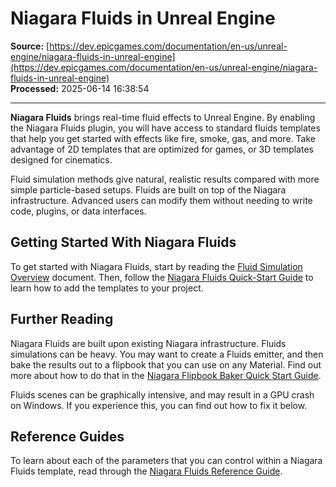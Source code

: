 # Niagara Fluids in Unreal Engine

**Source:** [https://dev.epicgames.com/documentation/en-us/unreal-engine/niagara-fluids-in-unreal-engine](https://dev.epicgames.com/documentation/en-us/unreal-engine/niagara-fluids-in-unreal-engine)  
**Processed:** 2025-06-14 16:38:54

---

**Niagara Fluids** brings real-time fluid effects to Unreal Engine. By enabling the Niagara Fluids plugin, you will have access to standard fluids templates that help you get started with effects like fire, smoke, gas, and more. Take advantage of 2D templates that are optimized for games, or 3D templates designed for cinematics.

Fluid simulation methods give natural, realistic results compared with more simple particle-based setups. Fluids are built on top of the Niagara infrastructure. Advanced users can modify them without needing to write code, plugins, or data interfaces.

## Getting Started With Niagara Fluids

To get started with Niagara Fluids, start by reading the [Fluid Simulation Overview](/documentation/en-us/unreal-engine/fluid-simulation-in-unreal-engine---overview) document. Then, follow the [Niagara Fluids Quick-Start Guide](/documentation/en-us/unreal-engine/niagara-fluids-quick-start-guide-for-unreal-engine) to learn how to add the templates to your project.

## Further Reading

Niagara Fluids are built upon existing Niagara infrastructure. Fluids simulations can be heavy. You may want to create a Fluids emitter, and then bake the results out to a flipbook that you can use on any Material. Find out more about how to do that in the [Niagara Flipbook Baker Quick Start Guide](/documentation/en-us/unreal-engine/niagara-flipbook-baker-quick-start-guide-in-unreal-engine).

Fluids scenes can be graphically intensive, and may result in a GPU crash on Windows. If you experience this, you can find out how to fix it below.

## Reference Guides

To learn about each of the parameters that you can control within a Niagara Fluids template, read through the [Niagara Fluids Reference Guide](/documentation/en-us/unreal-engine/niagara-fluids-reference-in-unreal-engine).